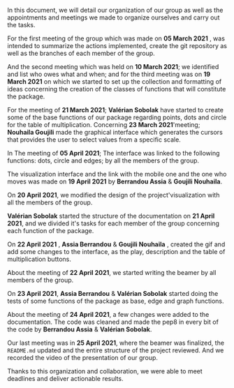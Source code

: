 In this document, we will detail our organization of our group as well as the appointments and meetings we made to organize ourselves and carry out the tasks. 


For the first meeting of the group which was made on **05 March 2021** , was intended to summarize the actions implemented, create the git repository as well as the branches of each member of the group. 

And the second meeting which was held on **10 March 2021**; we identified and list who owes what and when; and for the third meeting was on **19 March 2021** on which we started to set up the collection and formatting of ideas concerning the creation of the classes of functions that will constitute the package. 

For the meeting of **21 March 2021**;  **Valérian Sobolak** have started to create some of the base functions of our package regarding points, dots and circle for the table of multiplication. Concerning **23 March 2021**'meeting; **Nouhaila Goujili** made the graphical interface which generates the cursors that provides the user to select values from a specific scale. 

In The meeting of **05 April 2021**; The interface was linked to the following functions: dots, circle and edges; by all the members of the group.

The visualization interface and the link with the mobile one and the one who moves was made on **19 April 2021** by **Berrandou Assia** & **Goujili Nouhaila**.  

On **20 April 2021**, we modified the design of the project'visualization with all the members of the group. 


**Valérian Sobolak** started the structure of the documentation on **21 April 2021**, and we divided it's tasks for each member of the group concerning each function of the package. 


On **22 April 2021** , **Assia Berrandou** & **Goujili Nouhaila** , created the gif and add some changes to the interface, as the play, description and the table of multiplication buttons. 


About the meeting of **22 April 2021**, we  started writing the beamer by all members of the group. 

On **23 April 2021**, **Assia Berrandou** & **Valérian Sobolak** started doing the tests of some functions of the package as base, edge and graph functions. 

About the meeting of **24 April 2021**, a few changes were added to the documentation. The code was cleaned and made the pep8 in every bit of the code by **Berrandou Assia** & **Valérian Sobolak**.

Our last meeting was in **25 April 2021**, where the beamer was finalized, the `README.md` updated and the entire structure of the project reviewed. And we recorded the video 
of the presentation of our group.

Thanks to this organization and collaboration, we were able to meet deadlines and deliver actionable results.

